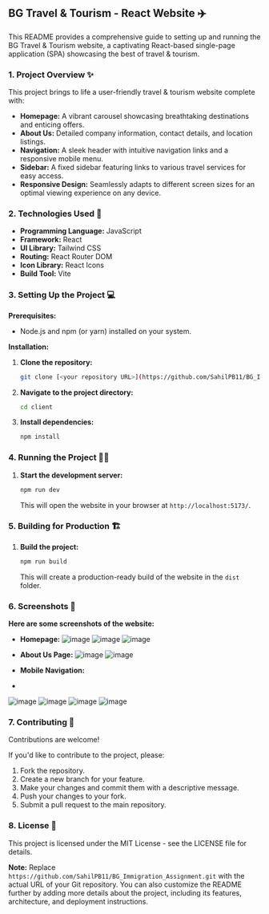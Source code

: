 ## BG Travel & Tourism - React Website ✈️

This README provides a comprehensive guide to setting up and running the BG Travel & Tourism website, a captivating React-based single-page application (SPA) showcasing the best of travel & tourism.

### 1. Project Overview ✨

This project brings to life a user-friendly travel & tourism website complete with:

* **Homepage:** A vibrant carousel showcasing breathtaking destinations and enticing offers. 
* **About Us:** Detailed company information, contact details, and location listings.
* **Navigation:** A sleek header with intuitive navigation links and a responsive mobile menu.
* **Sidebar:** A fixed sidebar featuring links to various travel services for easy access.
* **Responsive Design:** Seamlessly adapts to different screen sizes for an optimal viewing experience on any device.

### 2. Technologies Used 🚀

* **Programming Language:** JavaScript
* **Framework:** React
* **UI Library:** Tailwind CSS
* **Routing:** React Router DOM
* **Icon Library:** React Icons
* **Build Tool:** Vite

### 3. Setting Up the Project 💻

**Prerequisites:**

* Node.js and npm (or yarn) installed on your system.

**Installation:**

1. **Clone the repository:**
   ```bash
   git clone [<your repository URL>](https://github.com/SahilPB11/BG_Immigration_Assignment.git)
   ```
2. **Navigate to the project directory:**
   ```bash
   cd client
   ```
3. **Install dependencies:**
   ```bash
   npm install 
   ```

### 4. Running the Project 🏃‍♀️

1. **Start the development server:**
   ```bash
   npm run dev
   ```
   This will open the website in your browser at `http://localhost:5173/`.

### 5. Building for Production 🏗️

1. **Build the project:**
   ```bash
   npm run build
   ```
   This will create a production-ready build of the website in the `dist` folder.

### 6. Screenshots 📸

**Here are some screenshots of the website:**

* **Homepage:** 
   ![image](https://github.com/SahilPB11/BG_Immigration_Assignment/assets/132371638/85ec995b-d44e-4c75-829d-d8a703e06e1b)
  ![image](https://github.com/SahilPB11/BG_Immigration_Assignment/assets/132371638/781858c8-0c4a-4c49-b637-a0aa6581a5ab)
  ![image](https://github.com/SahilPB11/BG_Immigration_Assignment/assets/132371638/14a360b0-a84d-435e-b984-355436936192)



* **About Us Page:**
   ![image](https://github.com/SahilPB11/BG_Immigration_Assignment/assets/132371638/e5ac86ac-9db3-4073-ae72-1a25db9d64d7)
  ![image](https://github.com/SahilPB11/BG_Immigration_Assignment/assets/132371638/63b53f28-00de-484c-853e-d61772de7379)

  
* **Mobile Navigation:**
* 
![image](https://github.com/SahilPB11/BG_Immigration_Assignment/assets/132371638/22d8ce33-1343-4e06-804f-d79079c5b130)
![image](https://github.com/SahilPB11/BG_Immigration_Assignment/assets/132371638/4e949dc7-ad31-45e8-880f-b51ce2059250)
![image](https://github.com/SahilPB11/BG_Immigration_Assignment/assets/132371638/22f8fb87-aada-4833-a6e6-c5363cc28f2c)
![image](https://github.com/SahilPB11/BG_Immigration_Assignment/assets/132371638/b9440c87-23d1-4cdc-87d0-c3e6e49a0e3c)






### 7. Contributing 🤝

Contributions are welcome! 

If you'd like to contribute to the project, please:

1. Fork the repository.
2. Create a new branch for your feature.
3. Make your changes and commit them with a descriptive message.
4. Push your changes to your fork.
5. Submit a pull request to the main repository.

### 8. License 📄

This project is licensed under the MIT License - see the LICENSE file for details.

**Note:** Replace `https://github.com/SahilPB11/BG_Immigration_Assignment.git` with the actual URL of your Git repository. You can also customize the README further by adding more details about the project, including its features, architecture, and deployment instructions. 


